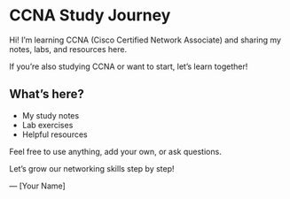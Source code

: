 # CCNA Study Journey

Hi! I’m learning CCNA (Cisco Certified Network Associate) and sharing my notes, labs, and resources here.

If you’re also studying CCNA or want to start, let’s learn together!

## What’s here?

- My study notes
- Lab exercises
- Helpful resources

Feel free to use anything, add your own, or ask questions.

Let’s grow our networking skills step by step!

— [Your Name]
